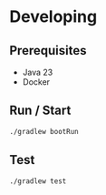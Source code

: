# Developing

## Prerequisites

- Java 23
- Docker

## Run / Start

```bash
./gradlew bootRun
```

## Test

```bash
./gradlew test
```
